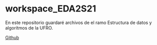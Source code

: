 # workspace_EDA2S21

<link>

En este repositorio guardaré archivos de el ramo Estructura de datos y algoritmos de la UFRO.


[Github](https://i.imgur.com/wry95GC.png)